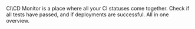 CI\CD Monitor is a place where all your CI statuses come together. Check if all tests have passed, and if deployments are successful. All in one overview.
